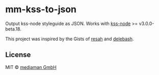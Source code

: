 # mm-kss-to-json
Output kss-node styleguide as JSON.
Works with [kss-node](https://github.com/kss-node/kss-node) >= v3.0.0-beta.18.

This project was inspired by the Gists of [resah](https://gist.github.com/resah/b7ca19e7115d0aa35c9bbe67950ac8b8) and [delebash](https://gist.github.com/delebash/df7a9249d034e2573057).

## License
MIT © [mediaman GmbH](https://mediaman.com/)
